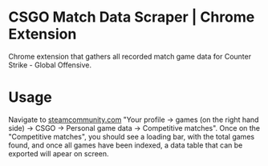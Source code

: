 # CSGO Match Data Scraper | Chrome Extension

Chrome extension that gathers all recorded match game data for Counter Strike - Global Offensive.

# Usage

Navigate to [steamcommunity.com](https://steamcommunity.com/) "Your profile -> games (on the right hand side) -> CSGO -> Personal game data -> Competitive matches".
Once on the "Competitive matches", you should see a loading bar, with the total games found, and once all games have been indexed, a data table that can be exported will apear on screen.
